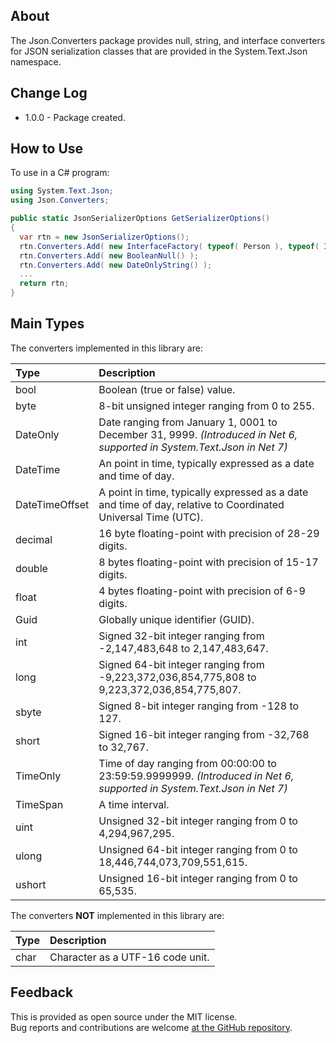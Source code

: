 ## About
The Json.Converters package provides null, string, and interface converters for JSON serialization classes that are provided in the System.Text.Json namespace.

## Change Log
- 1.0.0 - Package created.

## How to Use
To use in a C# program:
```c#
using System.Text.Json;
using Json.Converters;

public static JsonSerializerOptions GetSerializerOptions()
{
  var rtn = new JsonSerializerOptions();
  rtn.Converters.Add( new InterfaceFactory( typeof( Person ), typeof( IPerson ) ) );
  rtn.Converters.Add( new BooleanNull() );
  rtn.Converters.Add( new DateOnlyString() );
  ...
  return rtn;
}
```

## Main Types
The converters implemented in this library are:

| **Type** | **Description** |
| :------- | :-------------- |
| bool | Boolean (true or false) value. |
| byte | 8-bit unsigned integer ranging from 0 to 255. |
| DateOnly | Date ranging from January 1, 0001 to December 31, 9999. _(Introduced in Net 6, supported in System.Text.Json in Net 7)_ |
| DateTime | An point in time, typically expressed as a date and time of day. |
| DateTimeOffset | A point in time, typically expressed as a date and time of day, relative to Coordinated Universal Time (UTC). |
| decimal | 16 byte floating-point with precision of 28-29 digits. |
| double | 8 bytes floating-point with precision of 15-17 digits. |
| float | 4 bytes floating-point with precision of 6-9 digits. |
| Guid | Globally unique identifier (GUID). |
| int  | Signed 32-bit integer ranging from -2,147,483,648 to 2,147,483,647. |
| long  | Signed 64-bit integer ranging from -9,223,372,036,854,775,808 to 9,223,372,036,854,775,807. |
| sbyte | Signed 8-bit integer ranging from -128 to 127. |
| short | Signed 16-bit integer ranging from -32,768 to 32,767. |
| TimeOnly | Time of day ranging from 00:00:00 to 23:59:59.9999999. _(Introduced in Net 6, supported in System.Text.Json in Net 7)_ |
| TimeSpan | A time interval. |
| uint | Unsigned 32-bit integer ranging from 0 to 4,294,967,295. |
| ulong | Unsigned 64-bit integer ranging from 0 to 18,446,744,073,709,551,615. |
| ushort | Unsigned 16-bit integer ranging from 0 to 65,535. |

The converters **NOT** implemented in this library are:

| **Type** | **Description** |
| :------- | :-------------- |
| char | Character as a UTF-16 code unit. |

## Feedback
This is provided as open source under the MIT license.\
Bug reports and contributions are welcome [at the GitHub repository](https://github.com/KevinDHeath/NuGetPackages).
